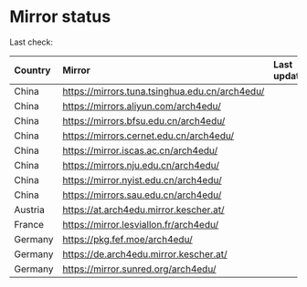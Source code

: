 <script src="./time.js"></script>
# Mirror status
Last check: <script type="text/javascript">localize(1727561980.9108627);</script>

|Country|Mirror|Last update|
|:------|:-----|:----------|
|China|https://mirrors.tuna.tsinghua.edu.cn/arch4edu/|<script type="text/javascript">localize(1727548919);</script>|
|China|https://mirrors.aliyun.com/arch4edu/|<script type="text/javascript">localize(1727505564);</script>|
|China|https://mirrors.bfsu.edu.cn/arch4edu/|<script type="text/javascript">localize(1727505564);</script>|
|China|https://mirrors.cernet.edu.cn/arch4edu/|<script type="text/javascript">localize(1727548919);</script>|
|China|https://mirror.iscas.ac.cn/arch4edu/|<script type="text/javascript">localize(1727505564);</script>|
|China|https://mirrors.nju.edu.cn/arch4edu/|<script type="text/javascript">localize(1727462455);</script>|
|China|https://mirror.nyist.edu.cn/arch4edu/|<script type="text/javascript">localize(1727505564);</script>|
|China|https://mirrors.sau.edu.cn/arch4edu/|<script type="text/javascript">localize(1727505564);</script>|
|Austria|https://at.arch4edu.mirror.kescher.at/|<script type="text/javascript">localize(1727505564);</script>|
|France|https://mirror.lesviallon.fr/arch4edu/|<script type="text/javascript">localize(1727505564);</script>|
|Germany|https://pkg.fef.moe/arch4edu/|<script type="text/javascript">localize(1727505564);</script>|
|Germany|https://de.arch4edu.mirror.kescher.at/|<script type="text/javascript">localize(1727505564);</script>|
|Germany|https://mirror.sunred.org/arch4edu/|<script type="text/javascript">localize(1727505564);</script>|

<script src="./tablefilter/tablefilter.js"></script>
<script src="./table.js"></script>